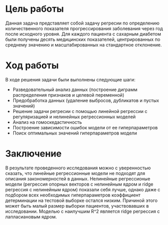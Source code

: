 # Цель работы 
Данная задача представляет собой задачу регресии по определению количественного показателя прогрессирования заболевания через год после исходного уровня. Для каждого пациента с сахарным диабетом были получены десять медицинских показателей, центрированных по среднему значению и масштабированных на стандартное отклонение.
# Ход работы
В ходе решения задачи были выполнены следующие шаги:
* Разведовательный анализ данных (построение диграмм распределения признаков и целевой переменной)
* Предобработка данных (удаление выбросов, дубликатов и пустых значений)
* Решение задачи регресии с помощью линейной регрессии с регуляризацией и нелинейных регрессионных моделей
* Анализ на гомоскедастичность
* Построение зависимости ошибок модели от ее гиперпараметров
* Поиск оптимальных значений гиперпараметров модели
# Заключение
В результате проведенного исследования можно с уверенностью сказать, что линейные регрессионные модели не подходят для описания закономерностей в данных. Нелинейные регрессионые модели (регрессия опорных векторов с нелинейным ядром и ridge регрессия с нелинейным ядром) показали себя лучше, однако даже с подбором всех необходимых гиперпараметров коэффициент детерминации на тестовой выборке остался низким. Причиной этого может быть малый размер выборки пациентов, участвовавших в исследовании. Моделью с наилучшим R^2 является ridge регрессия с лапласиановым ядром.
